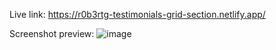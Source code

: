 Live link: https://r0b3rtg-testimonials-grid-section.netlify.app/

Screenshot preview:
![image](https://user-images.githubusercontent.com/54260004/147661197-431fbdce-33f1-44ab-9305-94003cedf71d.png)
 
